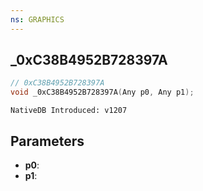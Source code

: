 ```yaml
---
ns: GRAPHICS
---
```

## _0xC38B4952B728397A

```c
// 0xC38B4952B728397A
void _0xC38B4952B728397A(Any p0, Any p1);
```

```
NativeDB Introduced: v1207
```

## Parameters
* **p0**:
* **p1**:

